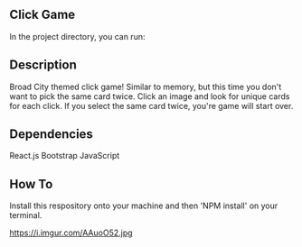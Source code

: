 

## Click Game

In the project directory, you can run:

## Description

Broad City themed click game! Similar to memory, but this time you don't want to pick the same card twice. Click an image and look for unique cards for each click. If you select the same card twice, you're game will start over.


## Dependencies

React.js
Bootstrap
JavaScript

## How To

Install this respository onto your machine and then 'NPM install' on your terminal. 

https://i.imgur.com/AAuoO52.jpg




